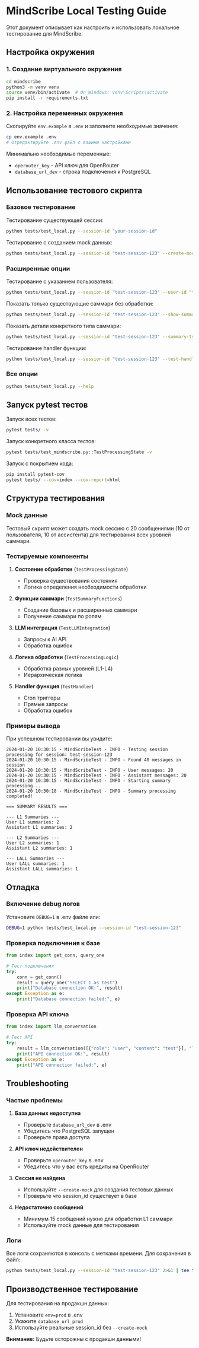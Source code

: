 # MindScribe Local Testing Guide

Этот документ описывает как настроить и использовать локальное тестирование для MindScribe.

## Настройка окружения

### 1. Создание виртуального окружения

```bash
cd mindscribe
python3 -m venv venv
source venv/bin/activate  # On Windows: venv\Scripts\activate
pip install -r requirements.txt
```

### 2. Настройка переменных окружения

Скопируйте `env.example` в `.env` и заполните необходимые значения:

```bash
cp env.example .env
# Отредактируйте .env файл с вашими настройками
```

Минимально необходимые переменные:
- `operouter_key` - API ключ для OpenRouter
- `database_url_dev` - строка подключения к PostgreSQL

## Использование тестового скрипта

### Базовое тестирование

Тестирование существующей сессии:
```bash
python tests/test_local.py --session-id "your-session-id"
```

Тестирование с созданием mock данных:
```bash
python tests/test_local.py --session-id "test-session-123" --create-mock
```

### Расширенные опции

Тестирование с указанием пользователя:
```bash
python tests/test_local.py --session-id "test-session-123" --user-id "test-user-456" --create-mock
```

Показать только существующие саммари без обработки:
```bash
python tests/test_local.py --session-id "test-session-123" --show-summaries-only
```

Показать детали конкретного типа саммари:
```bash
python tests/test_local.py --session-id "test-session-123" --summary-type "L1"
```

Тестирование handler функции:
```bash
python tests/test_local.py --session-id "test-session-123" --test-handler
```

### Все опции

```bash
python tests/test_local.py --help
```

## Запуск pytest тестов

Запуск всех тестов:
```bash
pytest tests/ -v
```

Запуск конкретного класса тестов:
```bash
pytest tests/test_mindscribe.py::TestProcessingState -v
```

Запуск с покрытием кода:
```bash
pip install pytest-cov
pytest tests/ --cov=index --cov-report=html
```

## Структура тестирования

### Mock данные
Тестовый скрипт может создать mock сессию с 20 сообщениями (10 от пользователя, 10 от ассистента) для тестирования всех уровней саммари.

### Тестируемые компоненты

1. **Состояние обработки** (`TestProcessingState`)
   - Проверка существования состояния
   - Логика определения необходимости обработки

2. **Функции саммари** (`TestSummaryFunctions`)
   - Создание базовых и расширенных саммари
   - Получение саммари по ролям

3. **LLM интеграция** (`TestLLMIntegration`)
   - Запросы к AI API
   - Обработка ошибок

4. **Логика обработки** (`TestProcessingLogic`)
   - Обработка разных уровней (L1-L4)
   - Иерархическая логика

5. **Handler функция** (`TestHandler`)
   - Cron триггеры
   - Прямые запросы
   - Обработка ошибок

### Примеры вывода

При успешном тестировании вы увидите:

```
2024-01-20 10:30:15 - MindScribeTest - INFO - Testing session processing for session: test-session-123
2024-01-20 10:30:15 - MindScribeTest - INFO - Found 40 messages in session
2024-01-20 10:30:15 - MindScribeTest - INFO - User messages: 20
2024-01-20 10:30:15 - MindScribeTest - INFO - Assistant messages: 20
2024-01-20 10:30:15 - MindScribeTest - INFO - Starting summary processing...
2024-01-20 10:30:18 - MindScribeTest - INFO - Summary processing completed!

=== SUMMARY RESULTS ===

--- L1 Summaries ---
User L1 summaries: 2
Assistant L1 summaries: 2

--- L2 Summaries ---
User L2 summaries: 1
Assistant L2 summaries: 1

--- LALL Summaries ---
User LALL summaries: 1
Assistant LALL summaries: 1
```

## Отладка

### Включение debug логов

Установите `DEBUG=1` в .env файле или:
```bash
DEBUG=1 python tests/test_local.py --session-id "test-session-123"
```

### Проверка подключения к базе

```python
from index import get_conn, query_one

# Тест подключения
try:
    conn = get_conn()
    result = query_one("SELECT 1 as test")
    print("Database connection OK:", result)
except Exception as e:
    print("Database connection failed:", e)
```

### Проверка API ключа

```python
from index import llm_conversation

# Тест API
try:
    result = llm_conversation([{"role": "user", "content": "test"}], "Test prompt")
    print("API connection OK:", result)
except Exception as e:
    print("API connection failed:", e)
```

## Troubleshooting

### Частые проблемы

1. **База данных недоступна**
   - Проверьте `database_url_dev` в .env
   - Убедитесь что PostgreSQL запущен
   - Проверьте права доступа

2. **API ключ недействителен**
   - Проверьте `operouter_key` в .env
   - Убедитесь что у вас есть кредиты на OpenRouter

3. **Сессия не найдена**
   - Используйте `--create-mock` для создания тестовых данных
   - Проверьте что session_id существует в базе

4. **Недостаточно сообщений**
   - Минимум 15 сообщений нужно для обработки L1 саммари
   - Используйте mock данные для тестирования

### Логи

Все логи сохраняются в консоль с метками времени. Для сохранения в файл:

```bash
python tests/test_local.py --session-id "test-session-123" 2>&1 | tee test.log
```

## Производственное тестирование

Для тестирования на продакшн данных:

1. Установите `env=prod` в .env
2. Укажите `database_url_prod`
3. Используйте реальные session_id без `--create-mock`

**Внимание:** Будьте осторожны с продакшн данными!
